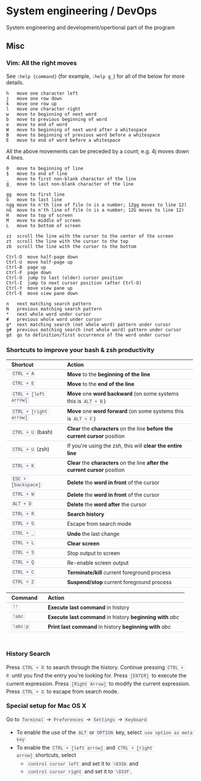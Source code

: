 # System engineering / DevOps
System engineering and development/opertional part of the program

## Misc

### Vim: All the right moves

See `:help {command}` (for example, `:help g_`) for all of the below for more details.

```
h   move one character left
j   move one row down
k   move one row up
l   move one character right
w   move to beginning of next word
b   move to previous beginning of word
e   move to end of word
W   move to beginning of next word after a whitespace
B   move to beginning of previous word before a whitespace
E   move to end of word before a whitespace
```

All the above movements can be preceded by a count; e.g. 4j moves down 4 lines.

```
0   move to beginning of line
$   move to end of line
_   move to first non-blank character of the line
g_  move to last non-blank character of the line

gg  move to first line
G   move to last line
ngg move to n'th line of file (n is a number; 12gg moves to line 12)
nG  move to n'th line of file (n is a number; 12G moves to line 12)
H   move to top of screen
M   move to middle of screen
L   move to bottom of screen

zz  scroll the line with the cursor to the center of the screen
zt  scroll the line with the cursor to the top
zb  scroll the line with the cursor to the bottom

Ctrl-D  move half-page down
Ctrl-U  move half-page up
Ctrl-B  page up
Ctrl-F  page down
Ctrl-O  jump to last (older) cursor position
Ctrl-I  jump to next cursor position (after Ctrl-O)
Ctrl-Y  move view pane up
Ctrl-E  move view pane down

n   next matching search pattern
N   previous matching search pattern
*   next whole word under cursor
#   previous whole word under cursor
g*  next matching search (not whole word) pattern under cursor
g#  previous matching search (not whole word) pattern under cursor
gd  go to definition/first occurrence of the word under cursor
```

### Shortcuts to improve your bash &amp; zsh productivity

<table style="font-size: inherit; line-height: 1.4em; margin-bottom: 1em !important; margin-left: 0px !important; margin-right: 0px !important; margin-top: 1em !important; padding-bottom: 0px; padding-left: 0px; padding-right: 0px; padding-top: 0px;"><thead style="line-height: 1.4em; margin-bottom: 0px; margin-left: 0px; margin-right: 0px; margin-top: 0px; padding-bottom: 0px; padding-left: 0px; padding-right: 0px; padding-top: 0px;">
<tr style="line-height: 1.4em; margin-bottom: 0px; margin-left: 0px; margin-right: 0px; margin-top: 0px; padding-bottom: 0px; padding-left: 0px; padding-right: 0px; padding-top: 0px;"><th align="left" style="border-bottom-color: rgb(187, 187, 187) !important; border-bottom-style: solid !important; border-bottom-width: 1px !important; line-height: 1.4em; margin-bottom: 0px; margin-left: 0px; margin-right: 0px; margin-top: 0px; padding-bottom: 0.2em !important; padding-left: 1em !important; padding-right: 1em !important; padding-top: 0.2em !important;">Shortcut</th><th align="left" style="border-bottom-color: rgb(187, 187, 187) !important; border-bottom-style: solid !important; border-bottom-width: 1px !important; line-height: 1.4em; margin-bottom: 0px; margin-left: 0px; margin-right: 0px; margin-top: 0px; padding-bottom: 0.2em !important; padding-left: 1em !important; padding-right: 1em !important; padding-top: 0.2em !important;">Action</th></tr>
</thead><tbody style="line-height: 1.4em; margin-bottom: 0px; margin-left: 0px; margin-right: 0px; margin-top: 0px; padding-bottom: 0px; padding-left: 0px; padding-right: 0px; padding-top: 0px;">
<tr style="line-height: 1.4em; margin-bottom: 0px; margin-left: 0px; margin-right: 0px; margin-top: 0px; padding-bottom: 0px; padding-left: 0px; padding-right: 0px; padding-top: 0px;"><td align="left" style="border-bottom-color: rgb(221, 221, 221) !important; border-bottom-style: solid !important; border-bottom-width: 1px !important; line-height: 1.4em; margin-bottom: 0px; margin-left: 0px; margin-right: 0px; margin-top: 0px; padding-bottom: 0.2em !important; padding-left: 1em !important; padding-right: 1em !important; padding-top: 0.2em !important;"><code style="background-color: rgb(248, 248, 255) !important; border-bottom-color: rgb(222, 222, 222) !important; border-bottom-style: solid !important; border-bottom-width: 1px !important; border-left-color: rgb(222, 222, 222) !important; border-left-style: solid !important; border-left-width: 1px !important; border-right-color: rgb(222, 222, 222) !important; border-right-style: solid !important; border-right-width: 1px !important; border-top-color: rgb(222, 222, 222) !important; border-top-style: solid !important; border-top-width: 1px !important; color: rgb(68, 68, 68) !important; font-size: 12px; font: normal normal normal 12px/normal Monaco, 'Courier New', 'DejaVu Sans Mono', 'Bitstream Vera Sans Mono', monospace; line-height: 1.4em; margin-bottom: 0px; margin-left: 0px; margin-right: 0px; margin-top: 0px; padding-bottom: 0px !important; padding-left: 0.2em !important; padding-right: 0.2em !important; padding-top: 0px !important;">CTRL + A</code></td><td align="left" style="border-bottom-color: rgb(221, 221, 221) !important; border-bottom-style: solid !important; border-bottom-width: 1px !important; line-height: 1.4em; margin-bottom: 0px; margin-left: 0px; margin-right: 0px; margin-top: 0px; padding-bottom: 0.2em !important; padding-left: 1em !important; padding-right: 1em !important; padding-top: 0.2em !important;"><strong style="line-height: 1.4em; margin-bottom: 0px; margin-left: 0px; margin-right: 0px; margin-top: 0px; padding-bottom: 0px; padding-left: 0px; padding-right: 0px; padding-top: 0px;">Move</strong>&nbsp;to the&nbsp;<strong style="line-height: 1.4em; margin-bottom: 0px; margin-left: 0px; margin-right: 0px; margin-top: 0px; padding-bottom: 0px; padding-left: 0px; padding-right: 0px; padding-top: 0px;">beginning of the line</strong></td></tr>
<tr style="line-height: 1.4em; margin-bottom: 0px; margin-left: 0px; margin-right: 0px; margin-top: 0px; padding-bottom: 0px; padding-left: 0px; padding-right: 0px; padding-top: 0px;"><td align="left" style="border-bottom-color: rgb(221, 221, 221) !important; border-bottom-style: solid !important; border-bottom-width: 1px !important; line-height: 1.4em; margin-bottom: 0px; margin-left: 0px; margin-right: 0px; margin-top: 0px; padding-bottom: 0.2em !important; padding-left: 1em !important; padding-right: 1em !important; padding-top: 0.2em !important;"><code style="background-color: rgb(248, 248, 255) !important; border-bottom-color: rgb(222, 222, 222) !important; border-bottom-style: solid !important; border-bottom-width: 1px !important; border-left-color: rgb(222, 222, 222) !important; border-left-style: solid !important; border-left-width: 1px !important; border-right-color: rgb(222, 222, 222) !important; border-right-style: solid !important; border-right-width: 1px !important; border-top-color: rgb(222, 222, 222) !important; border-top-style: solid !important; border-top-width: 1px !important; color: rgb(68, 68, 68) !important; font-size: 12px; font: normal normal normal 12px/normal Monaco, 'Courier New', 'DejaVu Sans Mono', 'Bitstream Vera Sans Mono', monospace; line-height: 1.4em; margin-bottom: 0px; margin-left: 0px; margin-right: 0px; margin-top: 0px; padding-bottom: 0px !important; padding-left: 0.2em !important; padding-right: 0.2em !important; padding-top: 0px !important;">CTRL + E</code></td><td align="left" style="border-bottom-color: rgb(221, 221, 221) !important; border-bottom-style: solid !important; border-bottom-width: 1px !important; line-height: 1.4em; margin-bottom: 0px; margin-left: 0px; margin-right: 0px; margin-top: 0px; padding-bottom: 0.2em !important; padding-left: 1em !important; padding-right: 1em !important; padding-top: 0.2em !important;"><strong style="line-height: 1.4em; margin-bottom: 0px; margin-left: 0px; margin-right: 0px; margin-top: 0px; padding-bottom: 0px; padding-left: 0px; padding-right: 0px; padding-top: 0px;">Move</strong>&nbsp;to the&nbsp;<strong style="line-height: 1.4em; margin-bottom: 0px; margin-left: 0px; margin-right: 0px; margin-top: 0px; padding-bottom: 0px; padding-left: 0px; padding-right: 0px; padding-top: 0px;">end of the line</strong></td></tr>
<tr style="line-height: 1.4em; margin-bottom: 0px; margin-left: 0px; margin-right: 0px; margin-top: 0px; padding-bottom: 0px; padding-left: 0px; padding-right: 0px; padding-top: 0px;"><td align="left" style="border-bottom-color: rgb(221, 221, 221) !important; border-bottom-style: solid !important; border-bottom-width: 1px !important; line-height: 1.4em; margin-bottom: 0px; margin-left: 0px; margin-right: 0px; margin-top: 0px; padding-bottom: 0.2em !important; padding-left: 1em !important; padding-right: 1em !important; padding-top: 0.2em !important;"><code style="background-color: rgb(248, 248, 255) !important; border-bottom-color: rgb(222, 222, 222) !important; border-bottom-style: solid !important; border-bottom-width: 1px !important; border-left-color: rgb(222, 222, 222) !important; border-left-style: solid !important; border-left-width: 1px !important; border-right-color: rgb(222, 222, 222) !important; border-right-style: solid !important; border-right-width: 1px !important; border-top-color: rgb(222, 222, 222) !important; border-top-style: solid !important; border-top-width: 1px !important; color: rgb(68, 68, 68) !important; font-size: 12px; font: normal normal normal 12px/normal Monaco, 'Courier New', 'DejaVu Sans Mono', 'Bitstream Vera Sans Mono', monospace; line-height: 1.4em; margin-bottom: 0px; margin-left: 0px; margin-right: 0px; margin-top: 0px; padding-bottom: 0px !important; padding-left: 0.2em !important; padding-right: 0.2em !important; padding-top: 0px !important;">CTRL + [left arrow]</code></td><td align="left" style="border-bottom-color: rgb(221, 221, 221) !important; border-bottom-style: solid !important; border-bottom-width: 1px !important; line-height: 1.4em; margin-bottom: 0px; margin-left: 0px; margin-right: 0px; margin-top: 0px; padding-bottom: 0.2em !important; padding-left: 1em !important; padding-right: 1em !important; padding-top: 0.2em !important;"><strong style="line-height: 1.4em; margin-bottom: 0px; margin-left: 0px; margin-right: 0px; margin-top: 0px; padding-bottom: 0px; padding-left: 0px; padding-right: 0px; padding-top: 0px;">Move</strong>&nbsp;one&nbsp;<strong style="line-height: 1.4em; margin-bottom: 0px; margin-left: 0px; margin-right: 0px; margin-top: 0px; padding-bottom: 0px; padding-left: 0px; padding-right: 0px; padding-top: 0px;">word backward</strong>&nbsp;(on some systems this is&nbsp;<code style="background-color: rgb(248, 248, 255) !important; border-bottom-color: rgb(222, 222, 222) !important; border-bottom-style: solid !important; border-bottom-width: 1px !important; border-left-color: rgb(222, 222, 222) !important; border-left-style: solid !important; border-left-width: 1px !important; border-right-color: rgb(222, 222, 222) !important; border-right-style: solid !important; border-right-width: 1px !important; border-top-color: rgb(222, 222, 222) !important; border-top-style: solid !important; border-top-width: 1px !important; color: rgb(68, 68, 68) !important; font-size: 12px; font: normal normal normal 12px/normal Monaco, 'Courier New', 'DejaVu Sans Mono', 'Bitstream Vera Sans Mono', monospace; line-height: 1.4em; margin-bottom: 0px; margin-left: 0px; margin-right: 0px; margin-top: 0px; padding-bottom: 0px !important; padding-left: 0.2em !important; padding-right: 0.2em !important; padding-top: 0px !important;">ALT + B</code>)</td></tr>
<tr style="line-height: 1.4em; margin-bottom: 0px; margin-left: 0px; margin-right: 0px; margin-top: 0px; padding-bottom: 0px; padding-left: 0px; padding-right: 0px; padding-top: 0px;"><td align="left" style="border-bottom-color: rgb(221, 221, 221) !important; border-bottom-style: solid !important; border-bottom-width: 1px !important; line-height: 1.4em; margin-bottom: 0px; margin-left: 0px; margin-right: 0px; margin-top: 0px; padding-bottom: 0.2em !important; padding-left: 1em !important; padding-right: 1em !important; padding-top: 0.2em !important;"><code style="background-color: rgb(248, 248, 255) !important; border-bottom-color: rgb(222, 222, 222) !important; border-bottom-style: solid !important; border-bottom-width: 1px !important; border-left-color: rgb(222, 222, 222) !important; border-left-style: solid !important; border-left-width: 1px !important; border-right-color: rgb(222, 222, 222) !important; border-right-style: solid !important; border-right-width: 1px !important; border-top-color: rgb(222, 222, 222) !important; border-top-style: solid !important; border-top-width: 1px !important; color: rgb(68, 68, 68) !important; font-size: 12px; font: normal normal normal 12px/normal Monaco, 'Courier New', 'DejaVu Sans Mono', 'Bitstream Vera Sans Mono', monospace; line-height: 1.4em; margin-bottom: 0px; margin-left: 0px; margin-right: 0px; margin-top: 0px; padding-bottom: 0px !important; padding-left: 0.2em !important; padding-right: 0.2em !important; padding-top: 0px !important;">CTRL + [right arrow]</code></td><td align="left" style="border-bottom-color: rgb(221, 221, 221) !important; border-bottom-style: solid !important; border-bottom-width: 1px !important; line-height: 1.4em; margin-bottom: 0px; margin-left: 0px; margin-right: 0px; margin-top: 0px; padding-bottom: 0.2em !important; padding-left: 1em !important; padding-right: 1em !important; padding-top: 0.2em !important;"><strong style="line-height: 1.4em; margin-bottom: 0px; margin-left: 0px; margin-right: 0px; margin-top: 0px; padding-bottom: 0px; padding-left: 0px; padding-right: 0px; padding-top: 0px;">Move</strong>&nbsp;one&nbsp;<strong style="line-height: 1.4em; margin-bottom: 0px; margin-left: 0px; margin-right: 0px; margin-top: 0px; padding-bottom: 0px; padding-left: 0px; padding-right: 0px; padding-top: 0px;">word forward</strong>&nbsp;(on some systems this is&nbsp;<code style="background-color: rgb(248, 248, 255) !important; border-bottom-color: rgb(222, 222, 222) !important; border-bottom-style: solid !important; border-bottom-width: 1px !important; border-left-color: rgb(222, 222, 222) !important; border-left-style: solid !important; border-left-width: 1px !important; border-right-color: rgb(222, 222, 222) !important; border-right-style: solid !important; border-right-width: 1px !important; border-top-color: rgb(222, 222, 222) !important; border-top-style: solid !important; border-top-width: 1px !important; color: rgb(68, 68, 68) !important; font-size: 12px; font: normal normal normal 12px/normal Monaco, 'Courier New', 'DejaVu Sans Mono', 'Bitstream Vera Sans Mono', monospace; line-height: 1.4em; margin-bottom: 0px; margin-left: 0px; margin-right: 0px; margin-top: 0px; padding-bottom: 0px !important; padding-left: 0.2em !important; padding-right: 0.2em !important; padding-top: 0px !important;">ALT + F</code>)</td></tr>
<tr style="line-height: 1.4em; margin-bottom: 0px; margin-left: 0px; margin-right: 0px; margin-top: 0px; padding-bottom: 0px; padding-left: 0px; padding-right: 0px; padding-top: 0px;"><td align="left" style="border-bottom-color: rgb(221, 221, 221) !important; border-bottom-style: solid !important; border-bottom-width: 1px !important; line-height: 1.4em; margin-bottom: 0px; margin-left: 0px; margin-right: 0px; margin-top: 0px; padding-bottom: 0.2em !important; padding-left: 1em !important; padding-right: 1em !important; padding-top: 0.2em !important;"><code style="background-color: rgb(248, 248, 255) !important; border-bottom-color: rgb(222, 222, 222) !important; border-bottom-style: solid !important; border-bottom-width: 1px !important; border-left-color: rgb(222, 222, 222) !important; border-left-style: solid !important; border-left-width: 1px !important; border-right-color: rgb(222, 222, 222) !important; border-right-style: solid !important; border-right-width: 1px !important; border-top-color: rgb(222, 222, 222) !important; border-top-style: solid !important; border-top-width: 1px !important; color: rgb(68, 68, 68) !important; font-size: 12px; font: normal normal normal 12px/normal Monaco, 'Courier New', 'DejaVu Sans Mono', 'Bitstream Vera Sans Mono', monospace; line-height: 1.4em; margin-bottom: 0px; margin-left: 0px; margin-right: 0px; margin-top: 0px; padding-bottom: 0px !important; padding-left: 0.2em !important; padding-right: 0.2em !important; padding-top: 0px !important;">CTRL + U</code>&nbsp;(bash)</td><td align="left" style="border-bottom-color: rgb(221, 221, 221) !important; border-bottom-style: solid !important; border-bottom-width: 1px !important; line-height: 1.4em; margin-bottom: 0px; margin-left: 0px; margin-right: 0px; margin-top: 0px; padding-bottom: 0.2em !important; padding-left: 1em !important; padding-right: 1em !important; padding-top: 0.2em !important;"><strong style="line-height: 1.4em; margin-bottom: 0px; margin-left: 0px; margin-right: 0px; margin-top: 0px; padding-bottom: 0px; padding-left: 0px; padding-right: 0px; padding-top: 0px;">Clear</strong>&nbsp;the&nbsp;<strong style="line-height: 1.4em; margin-bottom: 0px; margin-left: 0px; margin-right: 0px; margin-top: 0px; padding-bottom: 0px; padding-left: 0px; padding-right: 0px; padding-top: 0px;">characters</strong>&nbsp;on the line&nbsp;<strong style="line-height: 1.4em; margin-bottom: 0px; margin-left: 0px; margin-right: 0px; margin-top: 0px; padding-bottom: 0px; padding-left: 0px; padding-right: 0px; padding-top: 0px;">before the current cursor</strong>&nbsp;position</td></tr>
<tr style="line-height: 1.4em; margin-bottom: 0px; margin-left: 0px; margin-right: 0px; margin-top: 0px; padding-bottom: 0px; padding-left: 0px; padding-right: 0px; padding-top: 0px;"><td align="left" style="border-bottom-color: rgb(221, 221, 221) !important; border-bottom-style: solid !important; border-bottom-width: 1px !important; line-height: 1.4em; margin-bottom: 0px; margin-left: 0px; margin-right: 0px; margin-top: 0px; padding-bottom: 0.2em !important; padding-left: 1em !important; padding-right: 1em !important; padding-top: 0.2em !important;"><code style="background-color: rgb(248, 248, 255) !important; border-bottom-color: rgb(222, 222, 222) !important; border-bottom-style: solid !important; border-bottom-width: 1px !important; border-left-color: rgb(222, 222, 222) !important; border-left-style: solid !important; border-left-width: 1px !important; border-right-color: rgb(222, 222, 222) !important; border-right-style: solid !important; border-right-width: 1px !important; border-top-color: rgb(222, 222, 222) !important; border-top-style: solid !important; border-top-width: 1px !important; color: rgb(68, 68, 68) !important; font-size: 12px; font: normal normal normal 12px/normal Monaco, 'Courier New', 'DejaVu Sans Mono', 'Bitstream Vera Sans Mono', monospace; line-height: 1.4em; margin-bottom: 0px; margin-left: 0px; margin-right: 0px; margin-top: 0px; padding-bottom: 0px !important; padding-left: 0.2em !important; padding-right: 0.2em !important; padding-top: 0px !important;">CTRL + U</code>&nbsp;(zsh)</td><td align="left" style="border-bottom-color: rgb(221, 221, 221) !important; border-bottom-style: solid !important; border-bottom-width: 1px !important; line-height: 1.4em; margin-bottom: 0px; margin-left: 0px; margin-right: 0px; margin-top: 0px; padding-bottom: 0.2em !important; padding-left: 1em !important; padding-right: 1em !important; padding-top: 0.2em !important;">If you're using the zsh, this will&nbsp;<strong style="line-height: 1.4em; margin-bottom: 0px; margin-left: 0px; margin-right: 0px; margin-top: 0px; padding-bottom: 0px; padding-left: 0px; padding-right: 0px; padding-top: 0px;">clear the entire line</strong></td></tr>
<tr style="line-height: 1.4em; margin-bottom: 0px; margin-left: 0px; margin-right: 0px; margin-top: 0px; padding-bottom: 0px; padding-left: 0px; padding-right: 0px; padding-top: 0px;"><td align="left" style="border-bottom-color: rgb(221, 221, 221) !important; border-bottom-style: solid !important; border-bottom-width: 1px !important; line-height: 1.4em; margin-bottom: 0px; margin-left: 0px; margin-right: 0px; margin-top: 0px; padding-bottom: 0.2em !important; padding-left: 1em !important; padding-right: 1em !important; padding-top: 0.2em !important;"><code style="background-color: rgb(248, 248, 255) !important; border-bottom-color: rgb(222, 222, 222) !important; border-bottom-style: solid !important; border-bottom-width: 1px !important; border-left-color: rgb(222, 222, 222) !important; border-left-style: solid !important; border-left-width: 1px !important; border-right-color: rgb(222, 222, 222) !important; border-right-style: solid !important; border-right-width: 1px !important; border-top-color: rgb(222, 222, 222) !important; border-top-style: solid !important; border-top-width: 1px !important; color: rgb(68, 68, 68) !important; font-size: 12px; font: normal normal normal 12px/normal Monaco, 'Courier New', 'DejaVu Sans Mono', 'Bitstream Vera Sans Mono', monospace; line-height: 1.4em; margin-bottom: 0px; margin-left: 0px; margin-right: 0px; margin-top: 0px; padding-bottom: 0px !important; padding-left: 0.2em !important; padding-right: 0.2em !important; padding-top: 0px !important;">CTRL + K</code></td><td align="left" style="border-bottom-color: rgb(221, 221, 221) !important; border-bottom-style: solid !important; border-bottom-width: 1px !important; line-height: 1.4em; margin-bottom: 0px; margin-left: 0px; margin-right: 0px; margin-top: 0px; padding-bottom: 0.2em !important; padding-left: 1em !important; padding-right: 1em !important; padding-top: 0.2em !important;"><strong style="line-height: 1.4em; margin-bottom: 0px; margin-left: 0px; margin-right: 0px; margin-top: 0px; padding-bottom: 0px; padding-left: 0px; padding-right: 0px; padding-top: 0px;">Clear</strong>&nbsp;the&nbsp;<strong style="line-height: 1.4em; margin-bottom: 0px; margin-left: 0px; margin-right: 0px; margin-top: 0px; padding-bottom: 0px; padding-left: 0px; padding-right: 0px; padding-top: 0px;">characters</strong>&nbsp;on the line&nbsp;<strong style="line-height: 1.4em; margin-bottom: 0px; margin-left: 0px; margin-right: 0px; margin-top: 0px; padding-bottom: 0px; padding-left: 0px; padding-right: 0px; padding-top: 0px;">after the current cursor</strong>&nbsp;position</td></tr>
<tr style="line-height: 1.4em; margin-bottom: 0px; margin-left: 0px; margin-right: 0px; margin-top: 0px; padding-bottom: 0px; padding-left: 0px; padding-right: 0px; padding-top: 0px;"><td align="left" style="border-bottom-color: rgb(221, 221, 221) !important; border-bottom-style: solid !important; border-bottom-width: 1px !important; line-height: 1.4em; margin-bottom: 0px; margin-left: 0px; margin-right: 0px; margin-top: 0px; padding-bottom: 0.2em !important; padding-left: 1em !important; padding-right: 1em !important; padding-top: 0.2em !important;"><code style="background-color: rgb(248, 248, 255) !important; border-bottom-color: rgb(222, 222, 222) !important; border-bottom-style: solid !important; border-bottom-width: 1px !important; border-left-color: rgb(222, 222, 222) !important; border-left-style: solid !important; border-left-width: 1px !important; border-right-color: rgb(222, 222, 222) !important; border-right-style: solid !important; border-right-width: 1px !important; border-top-color: rgb(222, 222, 222) !important; border-top-style: solid !important; border-top-width: 1px !important; color: rgb(68, 68, 68) !important; font-size: 12px; font: normal normal normal 12px/normal Monaco, 'Courier New', 'DejaVu Sans Mono', 'Bitstream Vera Sans Mono', monospace; line-height: 1.4em; margin-bottom: 0px; margin-left: 0px; margin-right: 0px; margin-top: 0px; padding-bottom: 0px !important; padding-left: 0.2em !important; padding-right: 0.2em !important; padding-top: 0px !important;">ESC + [backspace]</code></td><td align="left" style="border-bottom-color: rgb(221, 221, 221) !important; border-bottom-style: solid !important; border-bottom-width: 1px !important; line-height: 1.4em; margin-bottom: 0px; margin-left: 0px; margin-right: 0px; margin-top: 0px; padding-bottom: 0.2em !important; padding-left: 1em !important; padding-right: 1em !important; padding-top: 0.2em !important;"><b><span class="Apple-style-span" style="font-weight: normal;"><strong style="line-height: 1.4em; margin-bottom: 0px; margin-left: 0px; margin-right: 0px; margin-top: 0px; padding-bottom: 0px; padding-left: 0px; padding-right: 0px; padding-top: 0px;">Delete</strong>&nbsp;the&nbsp;<strong style="line-height: 1.4em; margin-bottom: 0px; margin-left: 0px; margin-right: 0px; margin-top: 0px; padding-bottom: 0px; padding-left: 0px; padding-right: 0px; padding-top: 0px;">word in front</strong>&nbsp;of the cursor</span></b></td></tr>
<tr style="line-height: 1.4em; margin-bottom: 0px; margin-left: 0px; margin-right: 0px; margin-top: 0px; padding-bottom: 0px; padding-left: 0px; padding-right: 0px; padding-top: 0px;"><td align="left" style="border-bottom-color: rgb(221, 221, 221) !important; border-bottom-style: solid !important; border-bottom-width: 1px !important; line-height: 1.4em; margin-bottom: 0px; margin-left: 0px; margin-right: 0px; margin-top: 0px; padding-bottom: 0.2em !important; padding-left: 1em !important; padding-right: 1em !important; padding-top: 0.2em !important;"><code style="background-color: rgb(248, 248, 255) !important; border-bottom-color: rgb(222, 222, 222) !important; border-bottom-style: solid !important; border-bottom-width: 1px !important; border-left-color: rgb(222, 222, 222) !important; border-left-style: solid !important; border-left-width: 1px !important; border-right-color: rgb(222, 222, 222) !important; border-right-style: solid !important; border-right-width: 1px !important; border-top-color: rgb(222, 222, 222) !important; border-top-style: solid !important; border-top-width: 1px !important; color: rgb(68, 68, 68) !important; font-size: 12px; font: normal normal normal 12px/normal Monaco, 'Courier New', 'DejaVu Sans Mono', 'Bitstream Vera Sans Mono', monospace; line-height: 1.4em; margin-bottom: 0px; margin-left: 0px; margin-right: 0px; margin-top: 0px; padding-bottom: 0px !important; padding-left: 0.2em !important; padding-right: 0.2em !important; padding-top: 0px !important;">CTRL + W</code></td><td align="left" style="border-bottom-color: rgb(221, 221, 221) !important; border-bottom-style: solid !important; border-bottom-width: 1px !important; line-height: 1.4em; margin-bottom: 0px; margin-left: 0px; margin-right: 0px; margin-top: 0px; padding-bottom: 0.2em !important; padding-left: 1em !important; padding-right: 1em !important; padding-top: 0.2em !important;"><strong style="line-height: 1.4em; margin-bottom: 0px; margin-left: 0px; margin-right: 0px; margin-top: 0px; padding-bottom: 0px; padding-left: 0px; padding-right: 0px; padding-top: 0px;">Delete</strong>&nbsp;the&nbsp;<strong style="line-height: 1.4em; margin-bottom: 0px; margin-left: 0px; margin-right: 0px; margin-top: 0px; padding-bottom: 0px; padding-left: 0px; padding-right: 0px; padding-top: 0px;">word in front</strong>&nbsp;of the cursor</td></tr>
<tr style="line-height: 1.4em; margin-bottom: 0px; margin-left: 0px; margin-right: 0px; margin-top: 0px; padding-bottom: 0px; padding-left: 0px; padding-right: 0px; padding-top: 0px;"><td align="left" style="border-bottom-color: rgb(221, 221, 221) !important; border-bottom-style: solid !important; border-bottom-width: 1px !important; line-height: 1.4em; margin-bottom: 0px; margin-left: 0px; margin-right: 0px; margin-top: 0px; padding-bottom: 0.2em !important; padding-left: 1em !important; padding-right: 1em !important; padding-top: 0.2em !important;"><code style="background-color: rgb(248, 248, 255) !important; border-bottom-color: rgb(222, 222, 222) !important; border-bottom-style: solid !important; border-bottom-width: 1px !important; border-left-color: rgb(222, 222, 222) !important; border-left-style: solid !important; border-left-width: 1px !important; border-right-color: rgb(222, 222, 222) !important; border-right-style: solid !important; border-right-width: 1px !important; border-top-color: rgb(222, 222, 222) !important; border-top-style: solid !important; border-top-width: 1px !important; color: rgb(68, 68, 68) !important; font-size: 12px; font: normal normal normal 12px/normal Monaco, 'Courier New', 'DejaVu Sans Mono', 'Bitstream Vera Sans Mono', monospace; line-height: 1.4em; margin-bottom: 0px; margin-left: 0px; margin-right: 0px; margin-top: 0px; padding-bottom: 0px !important; padding-left: 0.2em !important; padding-right: 0.2em !important; padding-top: 0px !important;">ALT + D</code></td><td align="left" style="border-bottom-color: rgb(221, 221, 221) !important; border-bottom-style: solid !important; border-bottom-width: 1px !important; line-height: 1.4em; margin-bottom: 0px; margin-left: 0px; margin-right: 0px; margin-top: 0px; padding-bottom: 0.2em !important; padding-left: 1em !important; padding-right: 1em !important; padding-top: 0.2em !important;"><strong style="line-height: 1.4em; margin-bottom: 0px; margin-left: 0px; margin-right: 0px; margin-top: 0px; padding-bottom: 0px; padding-left: 0px; padding-right: 0px; padding-top: 0px;">Delete</strong>&nbsp;the&nbsp;<strong style="line-height: 1.4em; margin-bottom: 0px; margin-left: 0px; margin-right: 0px; margin-top: 0px; padding-bottom: 0px; padding-left: 0px; padding-right: 0px; padding-top: 0px;">word after</strong>&nbsp;the cursor</td></tr>
<tr style="line-height: 1.4em; margin-bottom: 0px; margin-left: 0px; margin-right: 0px; margin-top: 0px; padding-bottom: 0px; padding-left: 0px; padding-right: 0px; padding-top: 0px;"><td align="left" style="border-bottom-color: rgb(221, 221, 221) !important; border-bottom-style: solid !important; border-bottom-width: 1px !important; line-height: 1.4em; margin-bottom: 0px; margin-left: 0px; margin-right: 0px; margin-top: 0px; padding-bottom: 0.2em !important; padding-left: 1em !important; padding-right: 1em !important; padding-top: 0.2em !important;"><code style="background-color: rgb(248, 248, 255) !important; border-bottom-color: rgb(222, 222, 222) !important; border-bottom-style: solid !important; border-bottom-width: 1px !important; border-left-color: rgb(222, 222, 222) !important; border-left-style: solid !important; border-left-width: 1px !important; border-right-color: rgb(222, 222, 222) !important; border-right-style: solid !important; border-right-width: 1px !important; border-top-color: rgb(222, 222, 222) !important; border-top-style: solid !important; border-top-width: 1px !important; color: rgb(68, 68, 68) !important; font-size: 12px; font: normal normal normal 12px/normal Monaco, 'Courier New', 'DejaVu Sans Mono', 'Bitstream Vera Sans Mono', monospace; line-height: 1.4em; margin-bottom: 0px; margin-left: 0px; margin-right: 0px; margin-top: 0px; padding-bottom: 0px !important; padding-left: 0.2em !important; padding-right: 0.2em !important; padding-top: 0px !important;">CTRL + R</code></td><td align="left" style="border-bottom-color: rgb(221, 221, 221) !important; border-bottom-style: solid !important; border-bottom-width: 1px !important; line-height: 1.4em; margin-bottom: 0px; margin-left: 0px; margin-right: 0px; margin-top: 0px; padding-bottom: 0.2em !important; padding-left: 1em !important; padding-right: 1em !important; padding-top: 0.2em !important;"><strong style="line-height: 1.4em; margin-bottom: 0px; margin-left: 0px; margin-right: 0px; margin-top: 0px; padding-bottom: 0px; padding-left: 0px; padding-right: 0px; padding-top: 0px;">Search history</strong></td></tr>
<tr style="line-height: 1.4em; margin-bottom: 0px; margin-left: 0px; margin-right: 0px; margin-top: 0px; padding-bottom: 0px; padding-left: 0px; padding-right: 0px; padding-top: 0px;"><td align="left" style="border-bottom-color: rgb(221, 221, 221) !important; border-bottom-style: solid !important; border-bottom-width: 1px !important; line-height: 1.4em; margin-bottom: 0px; margin-left: 0px; margin-right: 0px; margin-top: 0px; padding-bottom: 0.2em !important; padding-left: 1em !important; padding-right: 1em !important; padding-top: 0.2em !important;"><code style="background-color: rgb(248, 248, 255) !important; border-bottom-color: rgb(222, 222, 222) !important; border-bottom-style: solid !important; border-bottom-width: 1px !important; border-left-color: rgb(222, 222, 222) !important; border-left-style: solid !important; border-left-width: 1px !important; border-right-color: rgb(222, 222, 222) !important; border-right-style: solid !important; border-right-width: 1px !important; border-top-color: rgb(222, 222, 222) !important; border-top-style: solid !important; border-top-width: 1px !important; color: rgb(68, 68, 68) !important; font-size: 12px; font: normal normal normal 12px/normal Monaco, 'Courier New', 'DejaVu Sans Mono', 'Bitstream Vera Sans Mono', monospace; line-height: 1.4em; margin-bottom: 0px; margin-left: 0px; margin-right: 0px; margin-top: 0px; padding-bottom: 0px !important; padding-left: 0.2em !important; padding-right: 0.2em !important; padding-top: 0px !important;">CTRL + G</code></td><td align="left" style="border-bottom-color: rgb(221, 221, 221) !important; border-bottom-style: solid !important; border-bottom-width: 1px !important; line-height: 1.4em; margin-bottom: 0px; margin-left: 0px; margin-right: 0px; margin-top: 0px; padding-bottom: 0.2em !important; padding-left: 1em !important; padding-right: 1em !important; padding-top: 0.2em !important;">Escape from search mode</td></tr>
<tr style="line-height: 1.4em; margin-bottom: 0px; margin-left: 0px; margin-right: 0px; margin-top: 0px; padding-bottom: 0px; padding-left: 0px; padding-right: 0px; padding-top: 0px;"><td align="left" style="border-bottom-color: rgb(221, 221, 221) !important; border-bottom-style: solid !important; border-bottom-width: 1px !important; line-height: 1.4em; margin-bottom: 0px; margin-left: 0px; margin-right: 0px; margin-top: 0px; padding-bottom: 0.2em !important; padding-left: 1em !important; padding-right: 1em !important; padding-top: 0.2em !important;"><code style="background-color: rgb(248, 248, 255) !important; border-bottom-color: rgb(222, 222, 222) !important; border-bottom-style: solid !important; border-bottom-width: 1px !important; border-left-color: rgb(222, 222, 222) !important; border-left-style: solid !important; border-left-width: 1px !important; border-right-color: rgb(222, 222, 222) !important; border-right-style: solid !important; border-right-width: 1px !important; border-top-color: rgb(222, 222, 222) !important; border-top-style: solid !important; border-top-width: 1px !important; color: rgb(68, 68, 68) !important; font-size: 12px; font: normal normal normal 12px/normal Monaco, 'Courier New', 'DejaVu Sans Mono', 'Bitstream Vera Sans Mono', monospace; line-height: 1.4em; margin-bottom: 0px; margin-left: 0px; margin-right: 0px; margin-top: 0px; padding-bottom: 0px !important; padding-left: 0.2em !important; padding-right: 0.2em !important; padding-top: 0px !important;">CTRL + _</code></td><td align="left" style="border-bottom-color: rgb(221, 221, 221) !important; border-bottom-style: solid !important; border-bottom-width: 1px !important; line-height: 1.4em; margin-bottom: 0px; margin-left: 0px; margin-right: 0px; margin-top: 0px; padding-bottom: 0.2em !important; padding-left: 1em !important; padding-right: 1em !important; padding-top: 0.2em !important;"><strong style="line-height: 1.4em; margin-bottom: 0px; margin-left: 0px; margin-right: 0px; margin-top: 0px; padding-bottom: 0px; padding-left: 0px; padding-right: 0px; padding-top: 0px;">Undo</strong>&nbsp;the last change</td></tr>
<tr style="line-height: 1.4em; margin-bottom: 0px; margin-left: 0px; margin-right: 0px; margin-top: 0px; padding-bottom: 0px; padding-left: 0px; padding-right: 0px; padding-top: 0px;"><td align="left" style="border-bottom-color: rgb(221, 221, 221) !important; border-bottom-style: solid !important; border-bottom-width: 1px !important; line-height: 1.4em; margin-bottom: 0px; margin-left: 0px; margin-right: 0px; margin-top: 0px; padding-bottom: 0.2em !important; padding-left: 1em !important; padding-right: 1em !important; padding-top: 0.2em !important;"><code style="background-color: rgb(248, 248, 255) !important; border-bottom-color: rgb(222, 222, 222) !important; border-bottom-style: solid !important; border-bottom-width: 1px !important; border-left-color: rgb(222, 222, 222) !important; border-left-style: solid !important; border-left-width: 1px !important; border-right-color: rgb(222, 222, 222) !important; border-right-style: solid !important; border-right-width: 1px !important; border-top-color: rgb(222, 222, 222) !important; border-top-style: solid !important; border-top-width: 1px !important; color: rgb(68, 68, 68) !important; font-size: 12px; font: normal normal normal 12px/normal Monaco, 'Courier New', 'DejaVu Sans Mono', 'Bitstream Vera Sans Mono', monospace; line-height: 1.4em; margin-bottom: 0px; margin-left: 0px; margin-right: 0px; margin-top: 0px; padding-bottom: 0px !important; padding-left: 0.2em !important; padding-right: 0.2em !important; padding-top: 0px !important;">CTRL + L</code></td><td align="left" style="border-bottom-color: rgb(221, 221, 221) !important; border-bottom-style: solid !important; border-bottom-width: 1px !important; line-height: 1.4em; margin-bottom: 0px; margin-left: 0px; margin-right: 0px; margin-top: 0px; padding-bottom: 0.2em !important; padding-left: 1em !important; padding-right: 1em !important; padding-top: 0.2em !important;"><strong style="line-height: 1.4em; margin-bottom: 0px; margin-left: 0px; margin-right: 0px; margin-top: 0px; padding-bottom: 0px; padding-left: 0px; padding-right: 0px; padding-top: 0px;">Clear screen</strong></td></tr>
<tr style="line-height: 1.4em; margin-bottom: 0px; margin-left: 0px; margin-right: 0px; margin-top: 0px; padding-bottom: 0px; padding-left: 0px; padding-right: 0px; padding-top: 0px;"><td align="left" style="border-bottom-color: rgb(221, 221, 221) !important; border-bottom-style: solid !important; border-bottom-width: 1px !important; line-height: 1.4em; margin-bottom: 0px; margin-left: 0px; margin-right: 0px; margin-top: 0px; padding-bottom: 0.2em !important; padding-left: 1em !important; padding-right: 1em !important; padding-top: 0.2em !important;"><code style="background-color: rgb(248, 248, 255) !important; border-bottom-color: rgb(222, 222, 222) !important; border-bottom-style: solid !important; border-bottom-width: 1px !important; border-left-color: rgb(222, 222, 222) !important; border-left-style: solid !important; border-left-width: 1px !important; border-right-color: rgb(222, 222, 222) !important; border-right-style: solid !important; border-right-width: 1px !important; border-top-color: rgb(222, 222, 222) !important; border-top-style: solid !important; border-top-width: 1px !important; color: rgb(68, 68, 68) !important; font-size: 12px; font: normal normal normal 12px/normal Monaco, 'Courier New', 'DejaVu Sans Mono', 'Bitstream Vera Sans Mono', monospace; line-height: 1.4em; margin-bottom: 0px; margin-left: 0px; margin-right: 0px; margin-top: 0px; padding-bottom: 0px !important; padding-left: 0.2em !important; padding-right: 0.2em !important; padding-top: 0px !important;">CTRL + S</code></td><td align="left" style="border-bottom-color: rgb(221, 221, 221) !important; border-bottom-style: solid !important; border-bottom-width: 1px !important; line-height: 1.4em; margin-bottom: 0px; margin-left: 0px; margin-right: 0px; margin-top: 0px; padding-bottom: 0.2em !important; padding-left: 1em !important; padding-right: 1em !important; padding-top: 0.2em !important;">Stop output to screen</td></tr>
<tr style="line-height: 1.4em; margin-bottom: 0px; margin-left: 0px; margin-right: 0px; margin-top: 0px; padding-bottom: 0px; padding-left: 0px; padding-right: 0px; padding-top: 0px;"><td align="left" style="border-bottom-color: rgb(221, 221, 221) !important; border-bottom-style: solid !important; border-bottom-width: 1px !important; line-height: 1.4em; margin-bottom: 0px; margin-left: 0px; margin-right: 0px; margin-top: 0px; padding-bottom: 0.2em !important; padding-left: 1em !important; padding-right: 1em !important; padding-top: 0.2em !important;"><code style="background-color: rgb(248, 248, 255) !important; border-bottom-color: rgb(222, 222, 222) !important; border-bottom-style: solid !important; border-bottom-width: 1px !important; border-left-color: rgb(222, 222, 222) !important; border-left-style: solid !important; border-left-width: 1px !important; border-right-color: rgb(222, 222, 222) !important; border-right-style: solid !important; border-right-width: 1px !important; border-top-color: rgb(222, 222, 222) !important; border-top-style: solid !important; border-top-width: 1px !important; color: rgb(68, 68, 68) !important; font-size: 12px; font: normal normal normal 12px/normal Monaco, 'Courier New', 'DejaVu Sans Mono', 'Bitstream Vera Sans Mono', monospace; line-height: 1.4em; margin-bottom: 0px; margin-left: 0px; margin-right: 0px; margin-top: 0px; padding-bottom: 0px !important; padding-left: 0.2em !important; padding-right: 0.2em !important; padding-top: 0px !important;">CTRL + Q</code></td><td align="left" style="border-bottom-color: rgb(221, 221, 221) !important; border-bottom-style: solid !important; border-bottom-width: 1px !important; line-height: 1.4em; margin-bottom: 0px; margin-left: 0px; margin-right: 0px; margin-top: 0px; padding-bottom: 0.2em !important; padding-left: 1em !important; padding-right: 1em !important; padding-top: 0.2em !important;">Re-enable screen output</td></tr>
<tr style="line-height: 1.4em; margin-bottom: 0px; margin-left: 0px; margin-right: 0px; margin-top: 0px; padding-bottom: 0px; padding-left: 0px; padding-right: 0px; padding-top: 0px;"><td align="left" style="border-bottom-color: rgb(221, 221, 221) !important; border-bottom-style: solid !important; border-bottom-width: 1px !important; line-height: 1.4em; margin-bottom: 0px; margin-left: 0px; margin-right: 0px; margin-top: 0px; padding-bottom: 0.2em !important; padding-left: 1em !important; padding-right: 1em !important; padding-top: 0.2em !important;"><code style="background-color: rgb(248, 248, 255) !important; border-bottom-color: rgb(222, 222, 222) !important; border-bottom-style: solid !important; border-bottom-width: 1px !important; border-left-color: rgb(222, 222, 222) !important; border-left-style: solid !important; border-left-width: 1px !important; border-right-color: rgb(222, 222, 222) !important; border-right-style: solid !important; border-right-width: 1px !important; border-top-color: rgb(222, 222, 222) !important; border-top-style: solid !important; border-top-width: 1px !important; color: rgb(68, 68, 68) !important; font-size: 12px; font: normal normal normal 12px/normal Monaco, 'Courier New', 'DejaVu Sans Mono', 'Bitstream Vera Sans Mono', monospace; line-height: 1.4em; margin-bottom: 0px; margin-left: 0px; margin-right: 0px; margin-top: 0px; padding-bottom: 0px !important; padding-left: 0.2em !important; padding-right: 0.2em !important; padding-top: 0px !important;">CTRL + C</code></td><td align="left" style="border-bottom-color: rgb(221, 221, 221) !important; border-bottom-style: solid !important; border-bottom-width: 1px !important; line-height: 1.4em; margin-bottom: 0px; margin-left: 0px; margin-right: 0px; margin-top: 0px; padding-bottom: 0.2em !important; padding-left: 1em !important; padding-right: 1em !important; padding-top: 0.2em !important;"><strong style="line-height: 1.4em; margin-bottom: 0px; margin-left: 0px; margin-right: 0px; margin-top: 0px; padding-bottom: 0px; padding-left: 0px; padding-right: 0px; padding-top: 0px;">Terminate/kill</strong>&nbsp;current foreground process</td></tr>
<tr style="line-height: 1.4em; margin-bottom: 0px; margin-left: 0px; margin-right: 0px; margin-top: 0px; padding-bottom: 0px; padding-left: 0px; padding-right: 0px; padding-top: 0px;"><td align="left" style="border-bottom-color: rgb(221, 221, 221) !important; border-bottom-style: solid !important; border-bottom-width: 1px !important; line-height: 1.4em; margin-bottom: 0px; margin-left: 0px; margin-right: 0px; margin-top: 0px; padding-bottom: 0.2em !important; padding-left: 1em !important; padding-right: 1em !important; padding-top: 0.2em !important;"><code style="background-color: rgb(248, 248, 255) !important; border-bottom-color: rgb(222, 222, 222) !important; border-bottom-style: solid !important; border-bottom-width: 1px !important; border-left-color: rgb(222, 222, 222) !important; border-left-style: solid !important; border-left-width: 1px !important; border-right-color: rgb(222, 222, 222) !important; border-right-style: solid !important; border-right-width: 1px !important; border-top-color: rgb(222, 222, 222) !important; border-top-style: solid !important; border-top-width: 1px !important; color: rgb(68, 68, 68) !important; font-size: 12px; font: normal normal normal 12px/normal Monaco, 'Courier New', 'DejaVu Sans Mono', 'Bitstream Vera Sans Mono', monospace; line-height: 1.4em; margin-bottom: 0px; margin-left: 0px; margin-right: 0px; margin-top: 0px; padding-bottom: 0px !important; padding-left: 0.2em !important; padding-right: 0.2em !important; padding-top: 0px !important;">CTRL + Z</code></td><td align="left" style="border-bottom-color: rgb(221, 221, 221) !important; border-bottom-style: solid !important; border-bottom-width: 1px !important; line-height: 1.4em; margin-bottom: 0px; margin-left: 0px; margin-right: 0px; margin-top: 0px; padding-bottom: 0.2em !important; padding-left: 1em !important; padding-right: 1em !important; padding-top: 0.2em !important;"><strong style="line-height: 1.4em; margin-bottom: 0px; margin-left: 0px; margin-right: 0px; margin-top: 0px; padding-bottom: 0px; padding-left: 0px; padding-right: 0px; padding-top: 0px;">Suspend/stop</strong>&nbsp;current foreground process</td></tr>
</tbody></table><table style="font-size: inherit; line-height: 1.4em; margin-bottom: 1em !important; margin-left: 0px !important; margin-right: 0px !important; margin-top: 1em !important; padding-bottom: 0px; padding-left: 0px; padding-right: 0px; padding-top: 0px;"><thead style="line-height: 1.4em; margin-bottom: 0px; margin-left: 0px; margin-right: 0px; margin-top: 0px; padding-bottom: 0px; padding-left: 0px; padding-right: 0px; padding-top: 0px;">
<tr style="line-height: 1.4em; margin-bottom: 0px; margin-left: 0px; margin-right: 0px; margin-top: 0px; padding-bottom: 0px; padding-left: 0px; padding-right: 0px; padding-top: 0px;"><th align="left" style="border-bottom-color: rgb(187, 187, 187) !important; border-bottom-style: solid !important; border-bottom-width: 1px !important; line-height: 1.4em; margin-bottom: 0px; margin-left: 0px; margin-right: 0px; margin-top: 0px; padding-bottom: 0.2em !important; padding-left: 1em !important; padding-right: 1em !important; padding-top: 0.2em !important;">Command</th><th align="left" style="border-bottom-color: rgb(187, 187, 187) !important; border-bottom-style: solid !important; border-bottom-width: 1px !important; line-height: 1.4em; margin-bottom: 0px; margin-left: 0px; margin-right: 0px; margin-top: 0px; padding-bottom: 0.2em !important; padding-left: 1em !important; padding-right: 1em !important; padding-top: 0.2em !important;">Action</th></tr>
</thead><tbody style="line-height: 1.4em; margin-bottom: 0px; margin-left: 0px; margin-right: 0px; margin-top: 0px; padding-bottom: 0px; padding-left: 0px; padding-right: 0px; padding-top: 0px;">
<tr style="line-height: 1.4em; margin-bottom: 0px; margin-left: 0px; margin-right: 0px; margin-top: 0px; padding-bottom: 0px; padding-left: 0px; padding-right: 0px; padding-top: 0px;"><td align="left" style="border-bottom-color: rgb(221, 221, 221) !important; border-bottom-style: solid !important; border-bottom-width: 1px !important; line-height: 1.4em; margin-bottom: 0px; margin-left: 0px; margin-right: 0px; margin-top: 0px; padding-bottom: 0.2em !important; padding-left: 1em !important; padding-right: 1em !important; padding-top: 0.2em !important;"><code style="background-color: rgb(248, 248, 255) !important; border-bottom-color: rgb(222, 222, 222) !important; border-bottom-style: solid !important; border-bottom-width: 1px !important; border-left-color: rgb(222, 222, 222) !important; border-left-style: solid !important; border-left-width: 1px !important; border-right-color: rgb(222, 222, 222) !important; border-right-style: solid !important; border-right-width: 1px !important; border-top-color: rgb(222, 222, 222) !important; border-top-style: solid !important; border-top-width: 1px !important; color: rgb(68, 68, 68) !important; font-size: 12px; font: normal normal normal 12px/normal Monaco, 'Courier New', 'DejaVu Sans Mono', 'Bitstream Vera Sans Mono', monospace; line-height: 1.4em; margin-bottom: 0px; margin-left: 0px; margin-right: 0px; margin-top: 0px; padding-bottom: 0px !important; padding-left: 0.2em !important; padding-right: 0.2em !important; padding-top: 0px !important;">!!</code></td><td align="left" style="border-bottom-color: rgb(221, 221, 221) !important; border-bottom-style: solid !important; border-bottom-width: 1px !important; line-height: 1.4em; margin-bottom: 0px; margin-left: 0px; margin-right: 0px; margin-top: 0px; padding-bottom: 0.2em !important; padding-left: 1em !important; padding-right: 1em !important; padding-top: 0.2em !important;"><strong style="line-height: 1.4em; margin-bottom: 0px; margin-left: 0px; margin-right: 0px; margin-top: 0px; padding-bottom: 0px; padding-left: 0px; padding-right: 0px; padding-top: 0px;">Execute last command</strong>&nbsp;in history</td></tr>
<tr style="line-height: 1.4em; margin-bottom: 0px; margin-left: 0px; margin-right: 0px; margin-top: 0px; padding-bottom: 0px; padding-left: 0px; padding-right: 0px; padding-top: 0px;"><td align="left" style="border-bottom-color: rgb(221, 221, 221) !important; border-bottom-style: solid !important; border-bottom-width: 1px !important; line-height: 1.4em; margin-bottom: 0px; margin-left: 0px; margin-right: 0px; margin-top: 0px; padding-bottom: 0.2em !important; padding-left: 1em !important; padding-right: 1em !important; padding-top: 0.2em !important;"><code style="background-color: rgb(248, 248, 255) !important; border-bottom-color: rgb(222, 222, 222) !important; border-bottom-style: solid !important; border-bottom-width: 1px !important; border-left-color: rgb(222, 222, 222) !important; border-left-style: solid !important; border-left-width: 1px !important; border-right-color: rgb(222, 222, 222) !important; border-right-style: solid !important; border-right-width: 1px !important; border-top-color: rgb(222, 222, 222) !important; border-top-style: solid !important; border-top-width: 1px !important; color: rgb(68, 68, 68) !important; font-size: 12px; font: normal normal normal 12px/normal Monaco, 'Courier New', 'DejaVu Sans Mono', 'Bitstream Vera Sans Mono', monospace; line-height: 1.4em; margin-bottom: 0px; margin-left: 0px; margin-right: 0px; margin-top: 0px; padding-bottom: 0px !important; padding-left: 0.2em !important; padding-right: 0.2em !important; padding-top: 0px !important;">!abc</code></td><td align="left" style="border-bottom-color: rgb(221, 221, 221) !important; border-bottom-style: solid !important; border-bottom-width: 1px !important; line-height: 1.4em; margin-bottom: 0px; margin-left: 0px; margin-right: 0px; margin-top: 0px; padding-bottom: 0.2em !important; padding-left: 1em !important; padding-right: 1em !important; padding-top: 0.2em !important;"><strong style="line-height: 1.4em; margin-bottom: 0px; margin-left: 0px; margin-right: 0px; margin-top: 0px; padding-bottom: 0px; padding-left: 0px; padding-right: 0px; padding-top: 0px;">Execute last command</strong>&nbsp;in history&nbsp;<strong style="line-height: 1.4em; margin-bottom: 0px; margin-left: 0px; margin-right: 0px; margin-top: 0px; padding-bottom: 0px; padding-left: 0px; padding-right: 0px; padding-top: 0px;">beginning with</strong>&nbsp;<em style="line-height: 1.4em; margin-bottom: 0px; margin-left: 0px; margin-right: 0px; margin-top: 0px; padding-bottom: 0px; padding-left: 0px; padding-right: 0px; padding-top: 0px;">abc</em></td></tr>
<tr style="line-height: 1.4em; margin-bottom: 0px; margin-left: 0px; margin-right: 0px; margin-top: 0px; padding-bottom: 0px; padding-left: 0px; padding-right: 0px; padding-top: 0px;"><td align="left" style="border-bottom-color: rgb(221, 221, 221) !important; border-bottom-style: solid !important; border-bottom-width: 1px !important; line-height: 1.4em; margin-bottom: 0px; margin-left: 0px; margin-right: 0px; margin-top: 0px; padding-bottom: 0.2em !important; padding-left: 1em !important; padding-right: 1em !important; padding-top: 0.2em !important;"><code style="background-color: rgb(248, 248, 255) !important; border-bottom-color: rgb(222, 222, 222) !important; border-bottom-style: solid !important; border-bottom-width: 1px !important; border-left-color: rgb(222, 222, 222) !important; border-left-style: solid !important; border-left-width: 1px !important; border-right-color: rgb(222, 222, 222) !important; border-right-style: solid !important; border-right-width: 1px !important; border-top-color: rgb(222, 222, 222) !important; border-top-style: solid !important; border-top-width: 1px !important; color: rgb(68, 68, 68) !important; font-size: 12px; font: normal normal normal 12px/normal Monaco, 'Courier New', 'DejaVu Sans Mono', 'Bitstream Vera Sans Mono', monospace; line-height: 1.4em; margin-bottom: 0px; margin-left: 0px; margin-right: 0px; margin-top: 0px; padding-bottom: 0px !important; padding-left: 0.2em !important; padding-right: 0.2em !important; padding-top: 0px !important;">!abc:p</code></td><td align="left" style="border-bottom-color: rgb(221, 221, 221) !important; border-bottom-style: solid !important; border-bottom-width: 1px !important; line-height: 1.4em; margin-bottom: 0px; margin-left: 0px; margin-right: 0px; margin-top: 0px; padding-bottom: 0.2em !important; padding-left: 1em !important; padding-right: 1em !important; padding-top: 0.2em !important;"><strong style="line-height: 1.4em; margin-bottom: 0px; margin-left: 0px; margin-right: 0px; margin-top: 0px; padding-bottom: 0px; padding-left: 0px; padding-right: 0px; padding-top: 0px;">Print last command</strong>&nbsp;in history&nbsp;<strong style="line-height: 1.4em; margin-bottom: 0px; margin-left: 0px; margin-right: 0px; margin-top: 0px; padding-bottom: 0px; padding-left: 0px; padding-right: 0px; padding-top: 0px;">beginning with</strong>&nbsp;<em style="line-height: 1.4em; margin-bottom: 0px; margin-left: 0px; margin-right: 0px; margin-top: 0px; padding-bottom: 0px; padding-left: 0px; padding-right: 0px; padding-top: 0px;">abc</em></td></tr>
</tbody></table><br>
<h3 style="border-bottom-width: 0px !important; border-color: initial !important; border-left-width: 0px !important; border-right-width: 0px !important; border-style: initial !important; border-top-width: 0px !important; line-height: 1.4em; margin-bottom: 0px; margin-left: 0px; margin-right: 0px; margin-top: 1em !important; padding-bottom: 0px; padding-left: 0px; padding-right: 0px; padding-top: 0px;">History Search</h3><div style="line-height: 1.5em !important; margin-bottom: 1em !important; margin-left: 0px !important; margin-right: 0px !important; margin-top: 1em !important; padding-bottom: 0px; padding-left: 0px; padding-right: 0px; padding-top: 0px;">Press&nbsp;<code style="background-color: rgb(248, 248, 255) !important; border-bottom-color: rgb(222, 222, 222) !important; border-bottom-style: solid !important; border-bottom-width: 1px !important; border-left-color: rgb(222, 222, 222) !important; border-left-style: solid !important; border-left-width: 1px !important; border-right-color: rgb(222, 222, 222) !important; border-right-style: solid !important; border-right-width: 1px !important; border-top-color: rgb(222, 222, 222) !important; border-top-style: solid !important; border-top-width: 1px !important; color: rgb(68, 68, 68) !important; font-size: 12px; font: normal normal normal 12px/normal Monaco, 'Courier New', 'DejaVu Sans Mono', 'Bitstream Vera Sans Mono', monospace; line-height: 1.4em; margin-bottom: 0px; margin-left: 0px; margin-right: 0px; margin-top: 0px; padding-bottom: 0px !important; padding-left: 0.2em !important; padding-right: 0.2em !important; padding-top: 0px !important;">CTRL + R</code>&nbsp;to search through the history. Continue pressing&nbsp;<code style="background-color: rgb(248, 248, 255) !important; border-bottom-color: rgb(222, 222, 222) !important; border-bottom-style: solid !important; border-bottom-width: 1px !important; border-left-color: rgb(222, 222, 222) !important; border-left-style: solid !important; border-left-width: 1px !important; border-right-color: rgb(222, 222, 222) !important; border-right-style: solid !important; border-right-width: 1px !important; border-top-color: rgb(222, 222, 222) !important; border-top-style: solid !important; border-top-width: 1px !important; color: rgb(68, 68, 68) !important; font-size: 12px; font: normal normal normal 12px/normal Monaco, 'Courier New', 'DejaVu Sans Mono', 'Bitstream Vera Sans Mono', monospace; line-height: 1.4em; margin-bottom: 0px; margin-left: 0px; margin-right: 0px; margin-top: 0px; padding-bottom: 0px !important; padding-left: 0.2em !important; padding-right: 0.2em !important; padding-top: 0px !important;">CTRL + R</code>&nbsp;until you find the entry you're looking for. Press&nbsp;<code style="background-color: rgb(248, 248, 255) !important; border-bottom-color: rgb(222, 222, 222) !important; border-bottom-style: solid !important; border-bottom-width: 1px !important; border-left-color: rgb(222, 222, 222) !important; border-left-style: solid !important; border-left-width: 1px !important; border-right-color: rgb(222, 222, 222) !important; border-right-style: solid !important; border-right-width: 1px !important; border-top-color: rgb(222, 222, 222) !important; border-top-style: solid !important; border-top-width: 1px !important; color: rgb(68, 68, 68) !important; font-size: 12px; font: normal normal normal 12px/normal Monaco, 'Courier New', 'DejaVu Sans Mono', 'Bitstream Vera Sans Mono', monospace; line-height: 1.4em; margin-bottom: 0px; margin-left: 0px; margin-right: 0px; margin-top: 0px; padding-bottom: 0px !important; padding-left: 0.2em !important; padding-right: 0.2em !important; padding-top: 0px !important;">[ENTER]</code>&nbsp;to execute the current expression. Press&nbsp;<code style="background-color: rgb(248, 248, 255) !important; border-bottom-color: rgb(222, 222, 222) !important; border-bottom-style: solid !important; border-bottom-width: 1px !important; border-left-color: rgb(222, 222, 222) !important; border-left-style: solid !important; border-left-width: 1px !important; border-right-color: rgb(222, 222, 222) !important; border-right-style: solid !important; border-right-width: 1px !important; border-top-color: rgb(222, 222, 222) !important; border-top-style: solid !important; border-top-width: 1px !important; color: rgb(68, 68, 68) !important; font-size: 12px; font: normal normal normal 12px/normal Monaco, 'Courier New', 'DejaVu Sans Mono', 'Bitstream Vera Sans Mono', monospace; line-height: 1.4em; margin-bottom: 0px; margin-left: 0px; margin-right: 0px; margin-top: 0px; padding-bottom: 0px !important; padding-left: 0.2em !important; padding-right: 0.2em !important; padding-top: 0px !important;">[Right Arrow]</code>&nbsp;to modify the current expression. Press&nbsp;<code style="background-color: rgb(248, 248, 255) !important; border-bottom-color: rgb(222, 222, 222) !important; border-bottom-style: solid !important; border-bottom-width: 1px !important; border-left-color: rgb(222, 222, 222) !important; border-left-style: solid !important; border-left-width: 1px !important; border-right-color: rgb(222, 222, 222) !important; border-right-style: solid !important; border-right-width: 1px !important; border-top-color: rgb(222, 222, 222) !important; border-top-style: solid !important; border-top-width: 1px !important; color: rgb(68, 68, 68) !important; font-size: 12px; font: normal normal normal 12px/normal Monaco, 'Courier New', 'DejaVu Sans Mono', 'Bitstream Vera Sans Mono', monospace; line-height: 1.4em; margin-bottom: 0px; margin-left: 0px; margin-right: 0px; margin-top: 0px; padding-bottom: 0px !important; padding-left: 0.2em !important; padding-right: 0.2em !important; padding-top: 0px !important;">CTRL + G</code>&nbsp;to escape from search mode.</div><h3 style="border-bottom-width: 0px !important; border-color: initial !important; border-left-width: 0px !important; border-right-width: 0px !important; border-style: initial !important; border-top-width: 0px !important; line-height: 1.4em; margin-bottom: 0px; margin-left: 0px; margin-right: 0px; margin-top: 1em !important; padding-bottom: 0px; padding-left: 0px; padding-right: 0px; padding-top: 0px;">Special setup for Mac OS X</h3><div style="line-height: 1.5em !important; margin-bottom: 1em !important; margin-left: 0px !important; margin-right: 0px !important; margin-top: 1em !important; padding-bottom: 0px; padding-left: 0px; padding-right: 0px; padding-top: 0px;">Go to&nbsp;<code style="background-color: rgb(248, 248, 255) !important; border-bottom-color: rgb(222, 222, 222) !important; border-bottom-style: solid !important; border-bottom-width: 1px !important; border-left-color: rgb(222, 222, 222) !important; border-left-style: solid !important; border-left-width: 1px !important; border-right-color: rgb(222, 222, 222) !important; border-right-style: solid !important; border-right-width: 1px !important; border-top-color: rgb(222, 222, 222) !important; border-top-style: solid !important; border-top-width: 1px !important; color: rgb(68, 68, 68) !important; font-size: 12px; font: normal normal normal 12px/normal Monaco, 'Courier New', 'DejaVu Sans Mono', 'Bitstream Vera Sans Mono', monospace; line-height: 1.4em; margin-bottom: 0px; margin-left: 0px; margin-right: 0px; margin-top: 0px; padding-bottom: 0px !important; padding-left: 0.2em !important; padding-right: 0.2em !important; padding-top: 0px !important;">Terminal</code>&nbsp;-&gt;&nbsp;<code style="background-color: rgb(248, 248, 255) !important; border-bottom-color: rgb(222, 222, 222) !important; border-bottom-style: solid !important; border-bottom-width: 1px !important; border-left-color: rgb(222, 222, 222) !important; border-left-style: solid !important; border-left-width: 1px !important; border-right-color: rgb(222, 222, 222) !important; border-right-style: solid !important; border-right-width: 1px !important; border-top-color: rgb(222, 222, 222) !important; border-top-style: solid !important; border-top-width: 1px !important; color: rgb(68, 68, 68) !important; font-size: 12px; font: normal normal normal 12px/normal Monaco, 'Courier New', 'DejaVu Sans Mono', 'Bitstream Vera Sans Mono', monospace; line-height: 1.4em; margin-bottom: 0px; margin-left: 0px; margin-right: 0px; margin-top: 0px; padding-bottom: 0px !important; padding-left: 0.2em !important; padding-right: 0.2em !important; padding-top: 0px !important;">Preferences</code>&nbsp;-&gt;&nbsp;<code style="background-color: rgb(248, 248, 255) !important; border-bottom-color: rgb(222, 222, 222) !important; border-bottom-style: solid !important; border-bottom-width: 1px !important; border-left-color: rgb(222, 222, 222) !important; border-left-style: solid !important; border-left-width: 1px !important; border-right-color: rgb(222, 222, 222) !important; border-right-style: solid !important; border-right-width: 1px !important; border-top-color: rgb(222, 222, 222) !important; border-top-style: solid !important; border-top-width: 1px !important; color: rgb(68, 68, 68) !important; font-size: 12px; font: normal normal normal 12px/normal Monaco, 'Courier New', 'DejaVu Sans Mono', 'Bitstream Vera Sans Mono', monospace; line-height: 1.4em; margin-bottom: 0px; margin-left: 0px; margin-right: 0px; margin-top: 0px; padding-bottom: 0px !important; padding-left: 0.2em !important; padding-right: 0.2em !important; padding-top: 0px !important;">Settings</code>&nbsp;-&gt;&nbsp;<code style="background-color: rgb(248, 248, 255) !important; border-bottom-color: rgb(222, 222, 222) !important; border-bottom-style: solid !important; border-bottom-width: 1px !important; border-left-color: rgb(222, 222, 222) !important; border-left-style: solid !important; border-left-width: 1px !important; border-right-color: rgb(222, 222, 222) !important; border-right-style: solid !important; border-right-width: 1px !important; border-top-color: rgb(222, 222, 222) !important; border-top-style: solid !important; border-top-width: 1px !important; color: rgb(68, 68, 68) !important; font-size: 12px; font: normal normal normal 12px/normal Monaco, 'Courier New', 'DejaVu Sans Mono', 'Bitstream Vera Sans Mono', monospace; line-height: 1.4em; margin-bottom: 0px; margin-left: 0px; margin-right: 0px; margin-top: 0px; padding-bottom: 0px !important; padding-left: 0.2em !important; padding-right: 0.2em !important; padding-top: 0px !important;">Keyboard</code></div><ul style="line-height: 1.4em; margin-bottom: 1em !important; margin-left: 2em !important; margin-right: 0px !important; margin-top: 1em !important; padding-bottom: 0px; padding-left: 0px; padding-right: 0px; padding-top: 0px;"><li style="line-height: 1.4em; margin-bottom: 0px; margin-left: 0px; margin-right: 0px; margin-top: 0px; padding-bottom: 0px; padding-left: 0px; padding-right: 0px; padding-top: 0px;">To enable the use of the&nbsp;<code style="background-color: rgb(248, 248, 255) !important; border-bottom-color: rgb(222, 222, 222) !important; border-bottom-style: solid !important; border-bottom-width: 1px !important; border-left-color: rgb(222, 222, 222) !important; border-left-style: solid !important; border-left-width: 1px !important; border-right-color: rgb(222, 222, 222) !important; border-right-style: solid !important; border-right-width: 1px !important; border-top-color: rgb(222, 222, 222) !important; border-top-style: solid !important; border-top-width: 1px !important; color: rgb(68, 68, 68) !important; font-size: 12px; font: normal normal normal 12px/normal Monaco, 'Courier New', 'DejaVu Sans Mono', 'Bitstream Vera Sans Mono', monospace; line-height: 1.4em; margin-bottom: 0px; margin-left: 0px; margin-right: 0px; margin-top: 0px; padding-bottom: 0px !important; padding-left: 0.2em !important; padding-right: 0.2em !important; padding-top: 0px !important;">ALT</code>&nbsp;or&nbsp;<code style="background-color: rgb(248, 248, 255) !important; border-bottom-color: rgb(222, 222, 222) !important; border-bottom-style: solid !important; border-bottom-width: 1px !important; border-left-color: rgb(222, 222, 222) !important; border-left-style: solid !important; border-left-width: 1px !important; border-right-color: rgb(222, 222, 222) !important; border-right-style: solid !important; border-right-width: 1px !important; border-top-color: rgb(222, 222, 222) !important; border-top-style: solid !important; border-top-width: 1px !important; color: rgb(68, 68, 68) !important; font-size: 12px; font: normal normal normal 12px/normal Monaco, 'Courier New', 'DejaVu Sans Mono', 'Bitstream Vera Sans Mono', monospace; line-height: 1.4em; margin-bottom: 0px; margin-left: 0px; margin-right: 0px; margin-top: 0px; padding-bottom: 0px !important; padding-left: 0.2em !important; padding-right: 0.2em !important; padding-top: 0px !important;">OPTION</code>&nbsp;key, select&nbsp;<code style="background-color: rgb(248, 248, 255) !important; border-bottom-color: rgb(222, 222, 222) !important; border-bottom-style: solid !important; border-bottom-width: 1px !important; border-left-color: rgb(222, 222, 222) !important; border-left-style: solid !important; border-left-width: 1px !important; border-right-color: rgb(222, 222, 222) !important; border-right-style: solid !important; border-right-width: 1px !important; border-top-color: rgb(222, 222, 222) !important; border-top-style: solid !important; border-top-width: 1px !important; color: rgb(68, 68, 68) !important; font-size: 12px; font: normal normal normal 12px/normal Monaco, 'Courier New', 'DejaVu Sans Mono', 'Bitstream Vera Sans Mono', monospace; line-height: 1.4em; margin-bottom: 0px; margin-left: 0px; margin-right: 0px; margin-top: 0px; padding-bottom: 0px !important; padding-left: 0.2em !important; padding-right: 0.2em !important; padding-top: 0px !important;">use option as meta key</code></li>
<li style="line-height: 1.4em; margin-bottom: 0px; margin-left: 0px; margin-right: 0px; margin-top: 0px; padding-bottom: 0px; padding-left: 0px; padding-right: 0px; padding-top: 0px;">To enable the&nbsp;<code style="background-color: rgb(248, 248, 255) !important; border-bottom-color: rgb(222, 222, 222) !important; border-bottom-style: solid !important; border-bottom-width: 1px !important; border-left-color: rgb(222, 222, 222) !important; border-left-style: solid !important; border-left-width: 1px !important; border-right-color: rgb(222, 222, 222) !important; border-right-style: solid !important; border-right-width: 1px !important; border-top-color: rgb(222, 222, 222) !important; border-top-style: solid !important; border-top-width: 1px !important; color: rgb(68, 68, 68) !important; font-size: 12px; font: normal normal normal 12px/normal Monaco, 'Courier New', 'DejaVu Sans Mono', 'Bitstream Vera Sans Mono', monospace; line-height: 1.4em; margin-bottom: 0px; margin-left: 0px; margin-right: 0px; margin-top: 0px; padding-bottom: 0px !important; padding-left: 0.2em !important; padding-right: 0.2em !important; padding-top: 0px !important;">CTRL + [left arrow]</code>&nbsp;and&nbsp;<code style="background-color: rgb(248, 248, 255) !important; border-bottom-color: rgb(222, 222, 222) !important; border-bottom-style: solid !important; border-bottom-width: 1px !important; border-left-color: rgb(222, 222, 222) !important; border-left-style: solid !important; border-left-width: 1px !important; border-right-color: rgb(222, 222, 222) !important; border-right-style: solid !important; border-right-width: 1px !important; border-top-color: rgb(222, 222, 222) !important; border-top-style: solid !important; border-top-width: 1px !important; color: rgb(68, 68, 68) !important; font-size: 12px; font: normal normal normal 12px/normal Monaco, 'Courier New', 'DejaVu Sans Mono', 'Bitstream Vera Sans Mono', monospace; line-height: 1.4em; margin-bottom: 0px; margin-left: 0px; margin-right: 0px; margin-top: 0px; padding-bottom: 0px !important; padding-left: 0.2em !important; padding-right: 0.2em !important; padding-top: 0px !important;">CTRL + [right arrow]</code>&nbsp;shortcuts, select</li>
<ul style="line-height: 1.4em; margin-bottom: 0px !important; margin-left: 2em !important; margin-right: 0px !important; margin-top: 0px !important; padding-bottom: 0px; padding-left: 0px; padding-right: 0px; padding-top: 0px;"><li style="line-height: 1.4em; margin-bottom: 0px; margin-left: 0px; margin-right: 0px; margin-top: 0px; padding-bottom: 0px; padding-left: 0px; padding-right: 0px; padding-top: 0px;"><code style="background-color: rgb(248, 248, 255) !important; border-bottom-color: rgb(222, 222, 222) !important; border-bottom-style: solid !important; border-bottom-width: 1px !important; border-left-color: rgb(222, 222, 222) !important; border-left-style: solid !important; border-left-width: 1px !important; border-right-color: rgb(222, 222, 222) !important; border-right-style: solid !important; border-right-width: 1px !important; border-top-color: rgb(222, 222, 222) !important; border-top-style: solid !important; border-top-width: 1px !important; color: rgb(68, 68, 68) !important; font-size: 12px; font: normal normal normal 12px/normal Monaco, 'Courier New', 'DejaVu Sans Mono', 'Bitstream Vera Sans Mono', monospace; line-height: 1.4em; margin-bottom: 0px; margin-left: 0px; margin-right: 0px; margin-top: 0px; padding-bottom: 0px !important; padding-left: 0.2em !important; padding-right: 0.2em !important; padding-top: 0px !important;">control cursor left</code>&nbsp;and set it to&nbsp;<code style="background-color: rgb(248, 248, 255) !important; border-bottom-color: rgb(222, 222, 222) !important; border-bottom-style: solid !important; border-bottom-width: 1px !important; border-left-color: rgb(222, 222, 222) !important; border-left-style: solid !important; border-left-width: 1px !important; border-right-color: rgb(222, 222, 222) !important; border-right-style: solid !important; border-right-width: 1px !important; border-top-color: rgb(222, 222, 222) !important; border-top-style: solid !important; border-top-width: 1px !important; color: rgb(68, 68, 68) !important; font-size: 12px; font: normal normal normal 12px/normal Monaco, 'Courier New', 'DejaVu Sans Mono', 'Bitstream Vera Sans Mono', monospace; line-height: 1.4em; margin-bottom: 0px; margin-left: 0px; margin-right: 0px; margin-top: 0px; padding-bottom: 0px !important; padding-left: 0.2em !important; padding-right: 0.2em !important; padding-top: 0px !important;">\033b</code>&nbsp;and</li>
<li style="line-height: 1.4em; margin-bottom: 0px; margin-left: 0px; margin-right: 0px; margin-top: 0px; padding-bottom: 0px; padding-left: 0px; padding-right: 0px; padding-top: 0px;"><code style="background-color: rgb(248, 248, 255) !important; border-bottom-color: rgb(222, 222, 222) !important; border-bottom-style: solid !important; border-bottom-width: 1px !important; border-left-color: rgb(222, 222, 222) !important; border-left-style: solid !important; border-left-width: 1px !important; border-right-color: rgb(222, 222, 222) !important; border-right-style: solid !important; border-right-width: 1px !important; border-top-color: rgb(222, 222, 222) !important; border-top-style: solid !important; border-top-width: 1px !important; color: rgb(68, 68, 68) !important; font-size: 12px; font: normal normal normal 12px/normal Monaco, 'Courier New', 'DejaVu Sans Mono', 'Bitstream Vera Sans Mono', monospace; line-height: 1.4em; margin-bottom: 0px; margin-left: 0px; margin-right: 0px; margin-top: 0px; padding-bottom: 0px !important; padding-left: 0.2em !important; padding-right: 0.2em !important; padding-top: 0px !important;">control cursor right</code>&nbsp;and set it to&nbsp;<code style="background-color: rgb(248, 248, 255) !important; border-bottom-color: rgb(222, 222, 222) !important; border-bottom-style: solid !important; border-bottom-width: 1px !important; border-left-color: rgb(222, 222, 222) !important; border-left-style: solid !important; border-left-width: 1px !important; border-right-color: rgb(222, 222, 222) !important; border-right-style: solid !important; border-right-width: 1px !important; border-top-color: rgb(222, 222, 222) !important; border-top-style: solid !important; border-top-width: 1px !important; color: rgb(68, 68, 68) !important; font-size: 12px; font: normal normal normal 12px/normal Monaco, 'Courier New', 'DejaVu Sans Mono', 'Bitstream Vera Sans Mono', monospace; line-height: 1.4em; margin-bottom: 0px; margin-left: 0px; margin-right: 0px; margin-top: 0px; padding-bottom: 0px !important; padding-left: 0.2em !important; padding-right: 0.2em !important; padding-top: 0px !important;">\033f</code>.</li>
</ul></ul><div>
